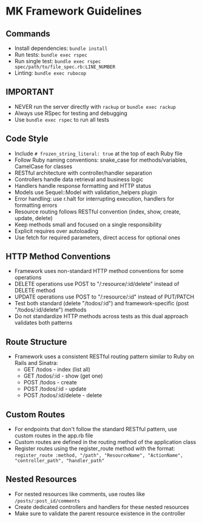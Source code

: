 # MK Framework Guidelines

## Commands
- Install dependencies: `bundle install`
- Run tests: `bundle exec rspec`
- Run single test: `bundle exec rspec spec/path/to/file_spec.rb:LINE_NUMBER`
- Linting: `bundle exec rubocop`

## IMPORTANT
- NEVER run the server directly with `rackup` or `bundle exec rackup`
- Always use RSpec for testing and debugging
- Use `bundle exec rspec` to run all tests

## Code Style
- Include `# frozen_string_literal: true` at the top of each Ruby file
- Follow Ruby naming conventions: snake_case for methods/variables, CamelCase for classes
- RESTful architecture with controller/handler separation
- Controllers handle data retrieval and business logic
- Handlers handle response formatting and HTTP status
- Models use Sequel::Model with validation_helpers plugin
- Error handling: use r.halt for interrupting execution, handlers for formatting errors
- Resource routing follows RESTful convention (index, show, create, update, delete)
- Keep methods small and focused on a single responsibility
- Explicit requires over autoloading
- Use fetch for required parameters, direct access for optional ones

## HTTP Method Conventions
- Framework uses non-standard HTTP method conventions for some operations
- DELETE operations use POST to "/:resource/:id/delete" instead of DELETE method
- UPDATE operations use POST to "/:resource/:id" instead of PUT/PATCH
- Test both standard (delete "/todos/:id") and framework-specific (post "/todos/:id/delete") methods
- Do not standardize HTTP methods across tests as this dual approach validates both patterns

## Route Structure
- Framework uses a consistent RESTful routing pattern similar to Ruby on Rails and Sinatra:
  - GET /todos - index (list all)
  - GET /todos/:id - show (get one)
  - POST /todos - create
  - POST /todos/:id - update
  - POST /todos/:id/delete - delete

## Custom Routes
- For endpoints that don't follow the standard RESTful pattern, use custom routes in the app.rb file
- Custom routes are defined in the routing method of the application class
- Register routes using the register_route method with the format:
  `register_route :method, "/path", "ResourceName", "ActionName", "controller_path", "handler_path"`

## Nested Resources
- For nested resources like comments, use routes like `/posts/:post_id/comments`
- Create dedicated controllers and handlers for these nested resources
- Make sure to validate the parent resource existence in the controller
